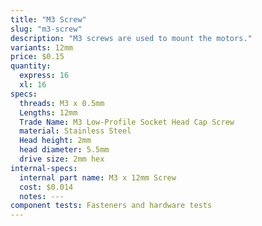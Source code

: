 ```yaml
---
title: "M3 Screw"
slug: "m3-screw"
description: "M3 screws are used to mount the motors."
variants: 12mm
price: $0.15
quantity:
  express: 16
  xl: 16
specs:
  threads: M3 x 0.5mm
  Lengths: 12mm
  Trade Name: M3 Low-Profile Socket Head Cap Screw
  material: Stainless Steel
  Head height: 2mm
  head diameter: 5.5mm
  drive size: 2mm hex
internal-specs:
  internal part name: M3 x 12mm Screw
  cost: $0.014
  notes: ---
component tests: Fasteners and hardware tests
---
```

